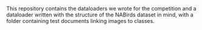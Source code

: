 This repository contains the dataloaders we wrote for the competition and a dataloader written with the structure of the NABirds dataset in mind, with a folder containing test documents linking images to classes.
